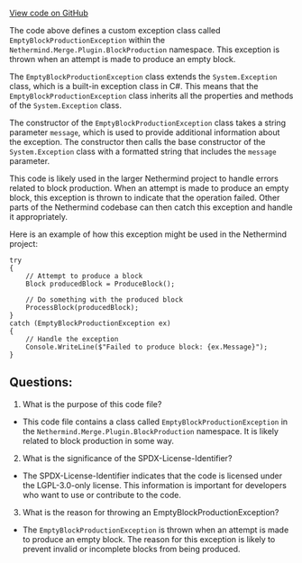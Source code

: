 [View code on GitHub](https://github.com/NethermindEth/nethermind/src/Nethermind/Nethermind.Merge.Plugin/BlockProduction/EmptyBlockProductionException.cs)

The code above defines a custom exception class called `EmptyBlockProductionException` within the `Nethermind.Merge.Plugin.BlockProduction` namespace. This exception is thrown when an attempt is made to produce an empty block.

The `EmptyBlockProductionException` class extends the `System.Exception` class, which is a built-in exception class in C#. This means that the `EmptyBlockProductionException` class inherits all the properties and methods of the `System.Exception` class.

The constructor of the `EmptyBlockProductionException` class takes a string parameter `message`, which is used to provide additional information about the exception. The constructor then calls the base constructor of the `System.Exception` class with a formatted string that includes the `message` parameter.

This code is likely used in the larger Nethermind project to handle errors related to block production. When an attempt is made to produce an empty block, this exception is thrown to indicate that the operation failed. Other parts of the Nethermind codebase can then catch this exception and handle it appropriately.

Here is an example of how this exception might be used in the Nethermind project:

```
try
{
    // Attempt to produce a block
    Block producedBlock = ProduceBlock();

    // Do something with the produced block
    ProcessBlock(producedBlock);
}
catch (EmptyBlockProductionException ex)
{
    // Handle the exception
    Console.WriteLine($"Failed to produce block: {ex.Message}");
}
```
## Questions: 
 1. What is the purpose of this code file?
- This code file contains a class called `EmptyBlockProductionException` in the `Nethermind.Merge.Plugin.BlockProduction` namespace. It is likely related to block production in some way.

2. What is the significance of the SPDX-License-Identifier?
- The SPDX-License-Identifier indicates that the code is licensed under the LGPL-3.0-only license. This information is important for developers who want to use or contribute to the code.

3. What is the reason for throwing an EmptyBlockProductionException?
- The `EmptyBlockProductionException` is thrown when an attempt is made to produce an empty block. The reason for this exception is likely to prevent invalid or incomplete blocks from being produced.